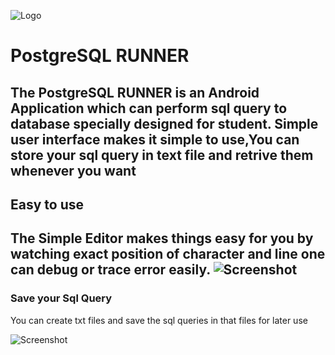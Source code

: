  ![Logo](https://github.com/sanedroid6006/SqlRunner/blob/master/logo/logo.jpg)
 
 # PostgreSQL RUNNER

The PostgreSQL RUNNER is an Android Application which can perform sql query to database specially designed for student.
Simple user interface makes it simple to use,You can store your sql query in text file and retrive them whenever you want
---
## Easy to use 
The Simple Editor makes things easy for you by 
watching exact position of character and line 
one can debug or trace error easily.
![Screenshot](https://github.com/sanedroid6006/SqlRunner/blob/master/screenshot/Screenshot_20200518-105857_PostgreSql_Runner.png)
 ---
 ### Save your Sql Query

You can create txt files and save the sql queries in that files for later use
 
 ![Screenshot](https://github.com/sanedroid6006/SqlRunner/blob/master/screenshot/Screenshot_20200518-105953_PostgreSql_Runner.png)
 
 
 
 


